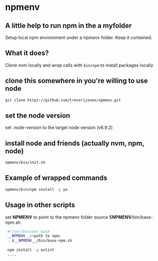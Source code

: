 # npmenv
## A little help to run **npm** in the a **myfolder**

Setup local npm environment under a npmenv folder. Keep it contained.

## What it does?

Clone nvm locally and wrap calls with `bin/npm` to install packages locally 

## clone this somewhere in you're willing to use node

```bash
git clone https://github.com/trevorijones/npmenv.git
```

## set the node version
set .node-version to the target node version (v6.9.2)

## install node and friends (actually nvm, npm, node)

```bash
npmenv/bin/init.sh
```
## Example of wrapped commands

```bash
npmenv/bin/npm install -g yo
```
## Usage in other scripts

set __NPMENV__ to point to the npmenv folder
source $__NPMENV__/bin/base-npm.sh

```bash
 #!/usr/bin/env bash                                                     
 __NPMENV__=<path to npm>                                                  
 . $__NPMENV__/bin/base-npm.sh 
 
 npm install -g eslint
 ....
 ```
